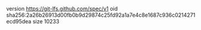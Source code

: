 version https://git-lfs.github.com/spec/v1
oid sha256:2a26b26913d00fb0b9d29874c25fd92a1a7e4c8e1687c936c0214271ecd95dea
size 10233
